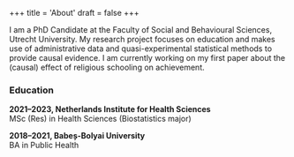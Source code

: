 +++
title = 'About'
draft = false
+++

I am a PhD Candidate at the Faculty of Social and Behavioural Sciences, Utrecht University. My research project focuses on education and makes use of administrative data and quasi-experimental statistical methods to provide causal evidence. I am currently working on my first paper about the (causal) effect of religious schooling on achievement. 

### Education
**2021–2023, Netherlands Institute for Health Sciences**   
MSc (Res) in Health Sciences (Biostatistics major)

**2018–2021, Babeș-Bolyai University**   
BA in Public Health 